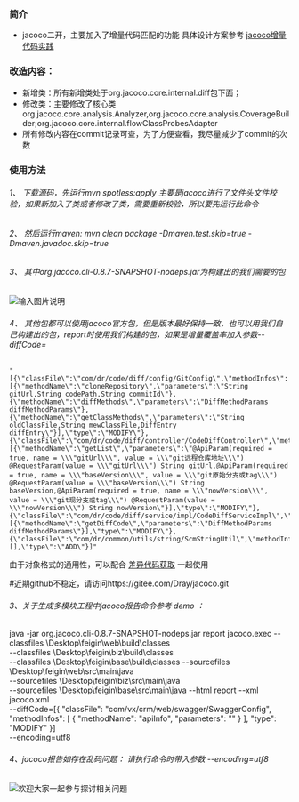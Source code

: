 ### 简介
+ jacoco二开，主要加入了增量代码匹配的功能 具体设计方案参考  [jacoco增量代码实践](https://blog.csdn.net/tushuping/article/details/112613528) 

### 改造内容：
+ 新增类：所有新增类处于org.jacoco.core.internal.diff包下面；
+ 修改类：主要修改了核心类org.jacoco.core.analysis.Analyzer,org.jacoco.core.analysis.CoverageBuilder;org.jacoco.core.internal.flowClassProbesAdapter
+ 所有修改内容在commit记录可查，为了方便查看，我尽量减少了commit的次数

### 使用方法
###### 1、 下载源码，先运行mvn  spotless:apply 主要是jacoco进行了文件头文件校验，如果新加入了类或者修改了类，需要重新校验，所以要先运行此命令
###### 2、 然后运行maven: mvn clean package   -Dmaven.test.skip=true   -Dmaven.javadoc.skip=true
###### 3、 其中org.jacoco.cli-0.8.7-SNAPSHOT-nodeps.jar为构建出的我们需要的包
![输入图片说明](https://images.gitee.com/uploads/images/2021/0401/140301_3d5bbe62_1007820.png "屏幕截图.png")
###### 4、 其他包都可以使用jacoco官方包，但是版本最好保持一致，也可以用我们自己构建出的包，report时使用我们构建的包，如果是增量覆盖率加入参数--diffCode=
```
"[{\"classFile\":\"com/dr/code/diff/config/GitConfig\",\"methodInfos\":[{\"methodName\":\"cloneRepository\",\"parameters\":\"String gitUrl,String codePath,String commitId\"},{\"methodName\":\"diffMethods\",\"parameters\":\"DiffMethodParams diffMethodParams\"},{\"methodName\":\"getClassMethods\",\"parameters\":\"String oldClassFile,String mewClassFile,DiffEntry diffEntry\"}],\"type\":\"MODIFY\"},{\"classFile\":\"com/dr/code/diff/controller/CodeDiffController\",\"methodInfos\":[{\"methodName\":\"getList\",\"parameters\":\"@ApiParam(required = true, name = \\\"gitUrl\\\", value = \\\"git远程仓库地址\\\") @RequestParam(value = \\\"gitUrl\\\") String gitUrl,@ApiParam(required = true, name = \\\"baseVersion\\\", value = \\\"git原始分支或tag\\\") @RequestParam(value = \\\"baseVersion\\\") String baseVersion,@ApiParam(required = true, name = \\\"nowVersion\\\", value = \\\"git现分支或tag\\\") @RequestParam(value = \\\"nowVersion\\\") String nowVersion\"}],\"type\":\"MODIFY\"},{\"classFile\":\"com/dr/code/diff/service/impl/CodeDiffServiceImpl\",\"methodInfos\":[{\"methodName\":\"getDiffCode\",\"parameters\":\"DiffMethodParams diffMethodParams\"}],\"type\":\"MODIFY\"},{\"classFile\":\"com/dr/common/utils/string/ScmStringUtil\",\"methodInfos\":[],\"type\":\"ADD\"}]"
```
由于对象格式的通用性，可以配合 [差异代码获取](https://gitee.com/Dray/code-diff.git) 一起使用

#近期github不稳定，请访问https://gitee.com/Dray/jacoco.git


###### 3、关于生成多模块工程中jacoco报告命令参考 demo ：
java -jar org.jacoco.cli-0.8.7-SNAPSHOT-nodeps.jar    report jacoco.exec 
--classfiles \Desktop\feigin\web\build\classes   
--classfiles \Desktop\feigin\biz\build\classes   
--classfiles \Desktop\feigin\base\build\classes 
--sourcefiles \Desktop\feigin\web\src\main\java  
--sourcefiles \Desktop\feigin\biz\src\main\java   
--sourcefiles \Desktop\feigin\base\src\main\java --html report --xml jacoco.xml   
--diffCode=[{
      "classFile": "com/vx/crm/web/swagger/SwaggerConfig",
      "methodInfos": [
        {
          "methodName": "apiInfo",
          "parameters": ""
        }
      ],
      "type": "MODIFY"
    }]    
--encoding=utf8

###### 4、jacoco报告如存在乱码问题：  请执行命令时带入参数  --encoding=utf8


![欢迎大家一起参与探讨相关问题](https://images.gitee.com/uploads/images/2021/0402/084024_0ce37464_1007820.png "屏幕截图.png")